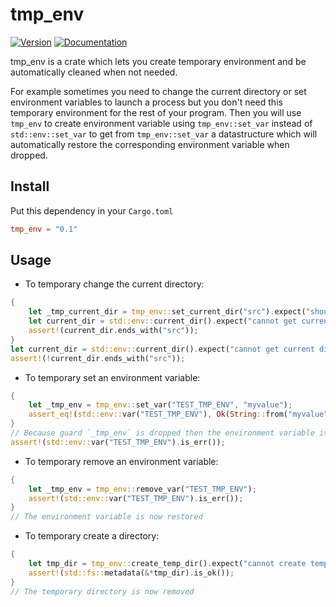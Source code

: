 # tmp_env

[![Version](https://img.shields.io/crates/v/tmp_env.svg)](https://crates.io/crates/tmp_env)
[![Documentation](https://docs.rs/tmp_env/badge.svg)](https://docs.rs/tmp_env)

tmp_env is a crate which lets you create temporary environment and be automatically cleaned when not needed.

For example sometimes you need to change the current directory or set environment variables to launch a process but you don't need this temporary environment for the rest of your program.
Then you will use `tmp_env` to create environment variable using `tmp_env::set_var` instead of `std::env::set_var` to get from `tmp_env::set_var` a datastructure which will automatically restore the
corresponding environment variable when dropped.

## Install

Put this dependency in your `Cargo.toml`

```toml
tmp_env = "0.1"
```

## Usage

- To temporary change the current directory:

```rust
{
    let _tmp_current_dir = tmp_env::set_current_dir("src").expect("should set the new current_dir");
    let current_dir = std::env::current_dir().expect("cannot get current dir from std env");
    assert!(current_dir.ends_with("src"));
}
let current_dir = std::env::current_dir().expect("cannot get current dir from std env");
assert!(!current_dir.ends_with("src"));
```

- To temporary set an environment variable:

```rust
{
    let _tmp_env = tmp_env::set_var("TEST_TMP_ENV", "myvalue");
    assert_eq!(std::env::var("TEST_TMP_ENV"), Ok(String::from("myvalue")));
}
// Because guard `_tmp_env` is dropped then the environment variable is also automatically unset (not restored because no previous value was set)
assert!(std::env::var("TEST_TMP_ENV").is_err());
```

- To temporary remove an environment variable:

```rust
{
    let _tmp_env = tmp_env::remove_var("TEST_TMP_ENV");
    assert!(std::env::var("TEST_TMP_ENV").is_err());
}
// The environment variable is now restored
```

- To temporary create a directory:

```rust
{
    let tmp_dir = tmp_env::create_temp_dir().expect("cannot create temp dir"); // When tmp_dir is dropped this temporary dir will be removed
    assert!(std::fs::metadata(&*tmp_dir).is_ok());
}
// The temporary directory is now removed
```
